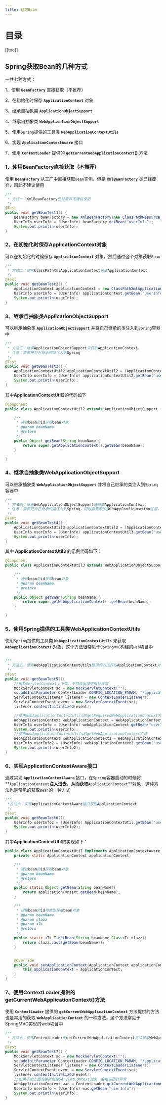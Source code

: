 ```yaml
---
title: 获取Bean
---
```


# 目录

[[toc]]

## Spring获取Bean的几种方式
一共七种方式：

1、使用 **`BeanFactory`** 直接获取（不推荐）

2、在初始化时保存 **`ApplicationContext`** 对象

3、继承自抽象类 **`ApplicationObjectSupport`**

4、继承自抽象类 **`WebApplicationObjectSupport`**

5、使用`Spring`提供的工具类 **`WebApplicationContextUtils`**

6、实现 **`ApplicationContextAware`** 接口

7、使用 **`ContextLoader`** 提供的 **`getCurrentWebApplicationContext`()** 方法



### 1、使用BeanFactory直接获取（不推荐）
使用 **`BeanFactory`** 从工厂中直接获取`Bean`实例，但是 **`XmlBeanFactory`** 类已经废弃，因此不建议使用
```java
/**
 * 方式一：XmlBeanFactory已经废弃不建议使用
 */
@Test
public void getBeanTest1() {
    BeanFactory beanFactory = new XmlBeanFactory(new ClassPathResource("applicationContext.xml"));
    UserInfo userInfo = (UserInfo) beanFactory.getBean("userInfo");
    System.out.println(userInfo);
}
```
### 2、在初始化时保存ApplicationContext对象
可以在初始化的时候保存 **`ApplicationContext`** 对象，然后通过这个对象获取`Bean`

```java
/**
 * 方式二：使用ClassPathXmlApplicationContext获取ApplicationContext
 */
@Test
public void getBeanTest2() {
    ApplicationContext applicationContext = new ClassPathXmlApplicationContext("applicationContext.xml");
    UserInfo userInfo = (UserInfo) applicationContext.getBean("userInfo");
    System.out.println(userInfo);
}
```
### 3、继承自抽象类ApplicationObjectSupport
可以继承抽象类 **`ApplicationObjectSupport`** 并将自己继承的类注入到`Spring`容器中
```java
/**
 * 方法三：继承ApplicationObjectSupport来获取ApplicationContext，
 * 注意：需要把自己继承的类注入到Spring
 */
@Test
public void getBeanTest3() {
    ApplicationContextUtil2 applicationContextUtil2 = (ApplicationContextUtil2) ApplicationContextUtil.getBean("applicationContextUtil2");
    UserInfo userInfo = (UserInfo) applicationContextUtil2.getBean("userInfo");
    System.out.println(userInfo);
}
```
其中**ApplicationContextUtil2**的代码如下
```java
@Component
public class ApplicationContextUtil2 extends ApplicationObjectSupport {

    /**
     * 通过bean的id获取bean对象
     * @param beanName
     * @return
     */
    public Object getBean(String beanName){
        return super.getApplicationContext().getBean(beanName);
    }

}
```
### 4、继承自抽象类WebApplicationObjectSupport
可以继承抽象类 **`WebApplicationObjectSupport`** 并将自己继承的类注入到`Spring`容器中
```java
/**
 * 方法四：继承WebApplicationObjectSupport来获取ApplicationContext，
 * 注意：需要把自己继承的类注入到Spring，同时需要添加@WebAppConfiguration注解，否则会找不到web容器
 */
@Test
public void getBeanTest4() {
    ApplicationContextUtil3 applicationContextUtil3 = (ApplicationContextUtil3) ApplicationContextUtil.getBean("applicationContextUtil3");
    UserInfo userInfo = (UserInfo) applicationContextUtil3.getBean("userInfo");
    System.out.println(userInfo);
}
```
其中 **ApplicationContextUtil3** 的示例代码如下：
```java
@Component
public class ApplicationContextUtil3 extends WebApplicationObjectSupport{

    /**
     * 通过bean的id获取bean对象
     * @param beanName
     * @return
     */
    public Object getBean(String beanName){
        return super.getWebApplicationContext().getBean(beanName);
    }

}
```
### 5、使用Spring提供的工具类WebApplicationContextUtils
使用`Spring`提供的工具类 **`WebApplicationContextUtils`** 来获取 **`WebApplicationContext`** 对象，这个方法很常见于`SpringMVC`构建的`web`项目中
```java

/**
 * 方法五：使用WebApplicationContextUtils提供的方法获取ApplicationContext对象
 */
@Test
public void getBeanTest5(){
    //模拟ServletContext上下文，不然会出现空指针异常
    MockServletContext sc = new MockServletContext("");
    sc.addInitParameter(ContextLoader.CONFIG_LOCATION_PARAM, "/applicationContext.xml");
    ServletContextListener listener = new ContextLoaderListener();
    ServletContextEvent event = new ServletContextEvent(sc);
    listener.contextInitialized(event);

    //使用WebApplicationContextUtils的getRequiredWebApplicationContext方法
    WebApplicationContext webApplicationContext = WebApplicationContextUtils.getRequiredWebApplicationContext(sc);
    UserInfo userInfo = (UserInfo) webApplicationContext.getBean("userInfo");
    System.out.println(userInfo);
    //使用WebApplicationContextUtils的getWebApplicationContext方法
    WebApplicationContext webApplicationContext2 = WebApplicationContextUtils.getWebApplicationContext(sc);
    UserInfo userInfo2 = (UserInfo) webApplicationContext2.getBean("userInfo");
    System.out.println(userInfo2);
}
```
### 6、实现ApplicationContextAware接口
通过实现 **`ApplicationContextAware`** 接口，在`Spring`容器启动的时候将**`ApplicationContext`**注入进去，从而获取**`ApplicationContext`**对象，这种方法也是常见的获取`Bean`的一种方式
```java
/**
 *方法六：实现ApplicationContextAware接口获取ApplicationContext
 */
@Test
public void getBeanTest6(){
    UserInfo userInfo2 = (UserInfo) ApplicationContextUtil.getBean("userInfo");
    System.out.println(userInfo2);
}
```
其中**ApplicationContextUtil**的实现如下：
```java
public class ApplicationContextUtil implements ApplicationContextAware{
    private static ApplicationContext applicationContext;

    /**
     * 通过bean的id获取bean对象
     * @param beanName
     * @return
     */
    public static Object getBean(String beanName){
        return applicationContext.getBean(beanName);
    }

    /**
     * 根据bean的id和类型获取bean对象
     * @param beanName
     * @param clazz
     * @param <T>
     * @return
     */
    public static <T> T getBean(String beanName,Class<T> clazz){
        return clazz.cast(getBean(beanName));
    }


    @Override
    public void setApplicationContext(ApplicationContext applicationContext) throws BeansException {
        this.applicationContext = applicationContext;
    }
}
```
### 7、使用ContextLoader提供的getCurrentWebApplicationContext()方法
使用 **`ContextLoader`** 提供的 **`getCurrentWebApplicationContext`** 方法提供的方法也是常用的获取 **`WebApplicationContext`** 的一种方法，这个方法常见于SpringMVC实现的web项目中
```java
/**
 * 方法七：使用ContextLoader的getCurrentWebApplicationContext方法获取WebApplicationContext
 */
@Test
public void getBeanTest7() {
    MockServletContext sc = new MockServletContext("");
    sc.addInitParameter(ContextLoader.CONFIG_LOCATION_PARAM, "/applicationContext.xml");
    ServletContextListener listener = new ContextLoaderListener();
    ServletContextEvent event = new ServletContextEvent(sc);
    listener.contextInitialized(event);
    //如果不加上面的模拟创建ServletContext对象，会报空指针异常
    WebApplicationContext wac = ContextLoader.getCurrentWebApplicationContext();
    UserInfo userInfo = (UserInfo) wac.getBean("userInfo");
    System.out.println(userInfo);
}
```

